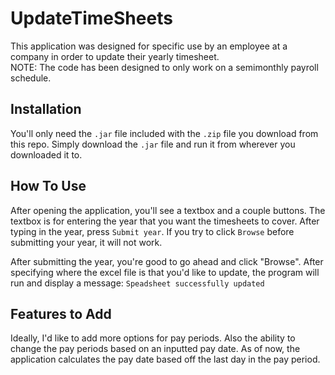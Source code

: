 # UpdateTimeSheets  

This application was designed for specific use by an employee at a company in order to update their yearly timesheet.  
NOTE: The code has been designed to only work on a semimonthly payroll schedule.  
  
## Installation  
You'll only need the `.jar` file included with the `.zip` file you download from this repo. Simply download the `.jar` file and run it from wherever you downloaded it to.  
  
## How To Use
After opening the application, you'll see a textbox and a couple buttons. The textbox is for entering the year that you want the timesheets to cover. After typing in the year, press `Submit year`. If you try to click `Browse` before submitting your year, it will not work.  

After submitting the year, you're good to go ahead and click "Browse". After specifying where the excel file is that you'd like to update, the program will run and display a message: `Speadsheet successfully updated`

## Features to Add
Ideally, I'd like to add more options for pay periods. Also the ability to change the pay periods based on an inputted pay date. As of now, the application calculates the pay date based off the last day in the pay period.
